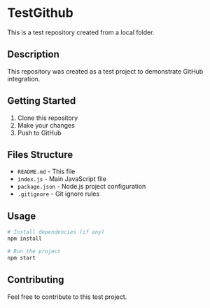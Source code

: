 # TestGithub

This is a test repository created from a local folder.

## Description

This repository was created as a test project to demonstrate GitHub integration.

## Getting Started

1. Clone this repository
2. Make your changes
3. Push to GitHub

## Files Structure

- `README.md` - This file
- `index.js` - Main JavaScript file
- `package.json` - Node.js project configuration
- `.gitignore` - Git ignore rules

## Usage

```bash
# Install dependencies (if any)
npm install

# Run the project
npm start
```

## Contributing

Feel free to contribute to this test project.
